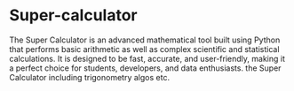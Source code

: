 # Super-calculator
The Super Calculator is an advanced mathematical tool built using Python that performs basic arithmetic as well as complex scientific and statistical calculations. It is designed to be fast, accurate, and user-friendly, making it a perfect choice for students, developers, and data enthusiasts. the Super Calculator  including trigonometry algos etc.
